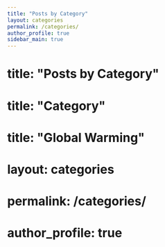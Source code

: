 ```yaml
---
title: "Posts by Category"
layout: categories
permalink: /categories/
author_profile: true
sidebar_main: true
---
```


# title: "Posts by Category"
# title: "Category"
# title: "Global Warming"
# layout: categories
# permalink: /categories/
# author_profile: true

